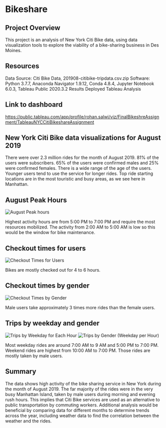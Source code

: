 # Bikeshare
## Project Overview
This project is an analysis of New York Citi Bike data, using data visualization tools to explore the viability of a bike-sharing business in Des Moines.

## Resources
Data Source: Citi Bike Data, 201908-citibike-tripdata.csv.zip
Software: Python 3.7.7, Anaconda Navigator 1.9.12, Conda 4.8.4, Jupyter Notebook 6.0.3, Tableau Public 2020.3.2
Results
Deployed Tableau Analysis
## Link to dashboard
https://public.tableau.com/app/profile/rohan.salwi/viz/FinalBikeshreAssignment/TableauNYCCitiBikeshareAssignment

## New York Citi Bike data visualizations for August 2019


There were over 2.3 million rides for the month of August 2019.
81% of the users were subscribers. 65% of the users were confirmed males and 25% were confirmed females.
There is a wide range of the age of the users. Younger users tend to use the service for longer rides.
Top ride starting locations are in the most touristic and busy areas, as we see here in Manhattan.

## August Peak Hours
![August Peak hours](https://user-images.githubusercontent.com/96554223/160942854-2ffa01cc-b714-4a20-b54f-110994d7f360.png)

Highest activity hours are from 5:00 PM to 7:00 PM and require the most resources mobilized.
The activity from 2:00 AM to 5:00 AM is low so this would be the window for bike maintenance.

## Checkout times for users
![Checkout Times for Users](https://user-images.githubusercontent.com/96554223/160941773-5d69a7ef-e375-407e-9caa-5eacd2415570.png)

Bikes are mostly checked out for 4 to 6 hours.

## Checkout times by gender
![Checkout Times by Gender](https://user-images.githubusercontent.com/96554223/160941869-cfc2daf9-2578-4edd-a856-245c2917f5c4.png)

Male users take approximately 3 times more rides than the female users.

## Trips by weekday and gender
![Trips by Weekday for Each Hour](https://user-images.githubusercontent.com/96554223/160942342-36cc3144-8403-4563-b548-902d5873154f.png)
![Trips by Gender (Weekday per Hour)](https://user-images.githubusercontent.com/96554223/160943265-9daf42e8-25d6-496b-ad69-bce0741e4e4f.png)

Most weekday rides are around 7:00 AM to 9 AM and 5:00 PM to 7:00 PM.
Weekend rides are highest from 10:00 AM to 7:00 PM.
Those rides are mostly taken by male users.
## Summary
The data shows high activity of the bike sharing service in New York during the month of August 2019.
The far majority of the rides were in the very busy Manhattan Island, taken by male users during morning and evening rush hours. This implies that Citi Bike services are used as an alternative to public transportation by commuting workers.
Additional analysis would be beneficial by comparing data for different months to determine trends across the year,
including weather data to find the correlation between the weather and the rides.
